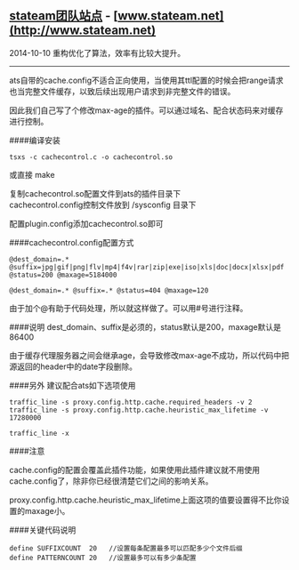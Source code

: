 [stateam团队站点](http://www.stateam.net) - [www.stateam.net](http://www.stateam.net)
----    

2014-10-10 重构优化了算法，效率有比较大提升。     


----     


ats自带的cache.config不适合正向使用，当使用其ttl配置的时候会把range请求也当完整文件缓存，以致后续出现用户请求到非完整文件的错误。

因此我们自己写了个修改max-age的插件。可以通过域名、配合状态码来对缓存进行控制。

####编译安装

    tsxs -c cachecontrol.c -o cachecontrol.so

或直接
    make

复制cachecontrol.so配置文件到ats的插件目录下    
cachecontrol.config控制文件放到 /sysconfig 目录下

配置plugin.config添加cachecontrol.so即可


####cachecontrol.config配置方式

    @dest_domain=.* @suffix=jpg|gif|png|flv|mp4|f4v|rar|zip|exe|iso|xls|doc|docx|xlsx|pdf @status=200 @maxage=5184000 
    
    @dest_domain=.* @suffix=.* @status=404 @maxage=120

由于加个@有助于代码处理，所以就这样做了。可以用#号进行注释。

####说明
dest_domain、suffix是必须的，status默认是200，maxage默认是86400

由于缓存代理服务器之间会继承age，会导致修改max-age不成功，所以代码中把源返回的header中的date字段删除。

####另外
建议配合ats如下选项使用

    traffic_line -s proxy.config.http.cache.required_headers -v 2
    traffic_line -s proxy.config.http.cache.heuristic_max_lifetime -v 17280000

    traffic_line -x

####注意

cache.config的配置会覆盖此插件功能，如果使用此插件建议就不用使用cache.config了，除非你已经很清楚它们之间的影响关系。

proxy.config.http.cache.heuristic_max_lifetime上面这项的值要设置得不比你设置的maxage小。


####关键代码说明

    define SUFFIXCOUNT  20   //设置每条配置最多可以匹配多少个文件后缀
    define PATTERNCOUNT 20   //设置最多可以有多少条配置


